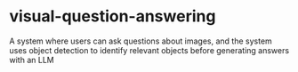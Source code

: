 # visual-question-answering
A system where users can ask questions about images, and the system uses object detection to identify relevant objects before generating answers with an LLM
